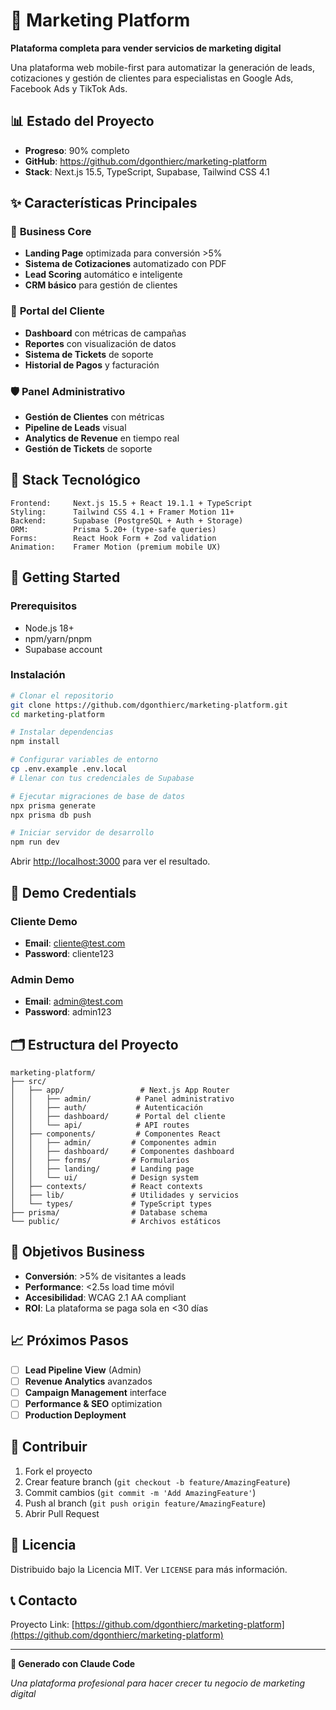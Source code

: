 # 🚀 Marketing Platform

**Plataforma completa para vender servicios de marketing digital**

Una plataforma web mobile-first para automatizar la generación de leads, cotizaciones y gestión de clientes para especialistas en Google Ads, Facebook Ads y TikTok Ads.

## 📊 Estado del Proyecto

- **Progreso**: 90% completo  
- **GitHub**: https://github.com/dgonthierc/marketing-platform
- **Stack**: Next.js 15.5, TypeScript, Supabase, Tailwind CSS 4.1

## ✨ Características Principales

### 🎯 **Business Core**
- **Landing Page** optimizada para conversión >5%
- **Sistema de Cotizaciones** automatizado con PDF
- **Lead Scoring** automático e inteligente
- **CRM básico** para gestión de clientes

### 👥 **Portal del Cliente**
- **Dashboard** con métricas de campañas
- **Reportes** con visualización de datos
- **Sistema de Tickets** de soporte
- **Historial de Pagos** y facturación

### 🛡️ **Panel Administrativo**
- **Gestión de Clientes** con métricas
- **Pipeline de Leads** visual
- **Analytics de Revenue** en tiempo real
- **Gestión de Tickets** de soporte

## 🔧 Stack Tecnológico

```
Frontend:     Next.js 15.5 + React 19.1.1 + TypeScript
Styling:      Tailwind CSS 4.1 + Framer Motion 11+
Backend:      Supabase (PostgreSQL + Auth + Storage)
ORM:          Prisma 5.20+ (type-safe queries)
Forms:        React Hook Form + Zod validation
Animation:    Framer Motion (premium mobile UX)
```

## 🚀 Getting Started

### Prerequisitos
- Node.js 18+
- npm/yarn/pnpm
- Supabase account

### Instalación

```bash
# Clonar el repositorio
git clone https://github.com/dgonthierc/marketing-platform.git
cd marketing-platform

# Instalar dependencias
npm install

# Configurar variables de entorno
cp .env.example .env.local
# Llenar con tus credenciales de Supabase

# Ejecutar migraciones de base de datos
npx prisma generate
npx prisma db push

# Iniciar servidor de desarrollo
npm run dev
```

Abrir [http://localhost:3000](http://localhost:3000) para ver el resultado.

## 📱 Demo Credentials

### Cliente Demo
- **Email**: cliente@test.com  
- **Password**: cliente123

### Admin Demo
- **Email**: admin@test.com
- **Password**: admin123

## 🗂️ Estructura del Proyecto

```
marketing-platform/
├── src/
│   ├── app/                 # Next.js App Router
│   │   ├── admin/          # Panel administrativo
│   │   ├── auth/           # Autenticación
│   │   ├── dashboard/      # Portal del cliente
│   │   └── api/            # API routes
│   ├── components/         # Componentes React
│   │   ├── admin/         # Componentes admin
│   │   ├── dashboard/     # Componentes dashboard
│   │   ├── forms/         # Formularios
│   │   ├── landing/       # Landing page
│   │   └── ui/            # Design system
│   ├── contexts/          # React contexts
│   ├── lib/               # Utilidades y servicios
│   └── types/             # TypeScript types
├── prisma/                # Database schema
└── public/                # Archivos estáticos
```

## 🎯 Objetivos Business

- **Conversión**: >5% de visitantes a leads
- **Performance**: <2.5s load time móvil
- **Accesibilidad**: WCAG 2.1 AA compliant
- **ROI**: La plataforma se paga sola en <30 días

## 📈 Próximos Pasos

- [ ] **Lead Pipeline View** (Admin)
- [ ] **Revenue Analytics** avanzados  
- [ ] **Campaign Management** interface
- [ ] **Performance & SEO** optimization
- [ ] **Production Deployment**

## 🤝 Contribuir

1. Fork el proyecto
2. Crear feature branch (`git checkout -b feature/AmazingFeature`)
3. Commit cambios (`git commit -m 'Add AmazingFeature'`)
4. Push al branch (`git push origin feature/AmazingFeature`)
5. Abrir Pull Request

## 📄 Licencia

Distribuido bajo la Licencia MIT. Ver `LICENSE` para más información.

## 📞 Contacto

Proyecto Link: [https://github.com/dgonthierc/marketing-platform](https://github.com/dgonthierc/marketing-platform)

---

**🤖 Generado con Claude Code**

*Una plataforma profesional para hacer crecer tu negocio de marketing digital*